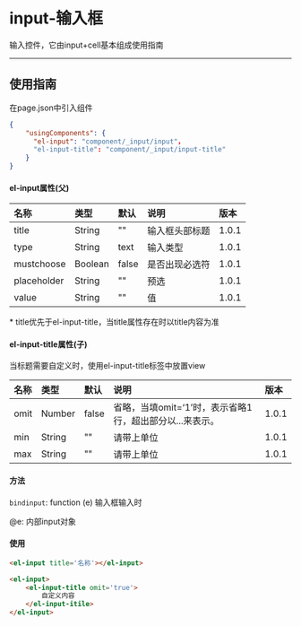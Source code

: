 # input-输入框

输入控件，它由input+cell基本组成使用指南

---

## 使用指南

在page.json中引入组件

```json
{
    "usingComponents": {
      "el-input": "component/_input/input"，
      "el-input-title": "component/_input/input-title"
    }
}
```

#### el-input属性\(父\)

| 名称 | 类型 | 默认 | 说明 | 版本 |
| :--- | :--- | :--- | :--- | :--- |
| title | String | "" | 输入框头部标题 | 1.0.1 |
| type | String | text | 输入类型 | 1.0.1 |
| mustchoose | Boolean | false | 是否出现必选符 | 1.0.1 |
| placeholder | String | "" | 预选 | 1.0.1 |
| value | String | "" | 值 | 1.0.1 |

\* title优先于el-input-title，当title属性存在时以title内容为准

#### el-input-title属性\(子\)

当标题需要自定义时，使用el-input-title标签中放置view

| 名称 | 类型 | 默认 | 说明 | 版本 |
| :--- | :--- | :--- | :--- | :--- |
| omit | Number | false | 省略，当填omit=‘1’时，表示省略1行，超出部分以...来表示。 | 1.0.1 |
| min | String | "" | 请带上单位 | 1.0.1 |
| max | String | "" | 请带上单位 | 1.0.1 |

#### 方法

`bindinput`: function \(e\) 输入框输入时

@e: 内部input对象

#### 使用

```html
<el-input title='名称'></el-input>

<el-input>
    <el-input-title omit='true'>
        自定义内容
    </el-input-itile>
</el-input>
```



